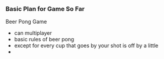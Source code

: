 ### Basic Plan for Game So Far

Beer Pong Game
- can multiplayer
- basic rules of beer pong
- except for every cup that goes by your shot is off by a little
- 
